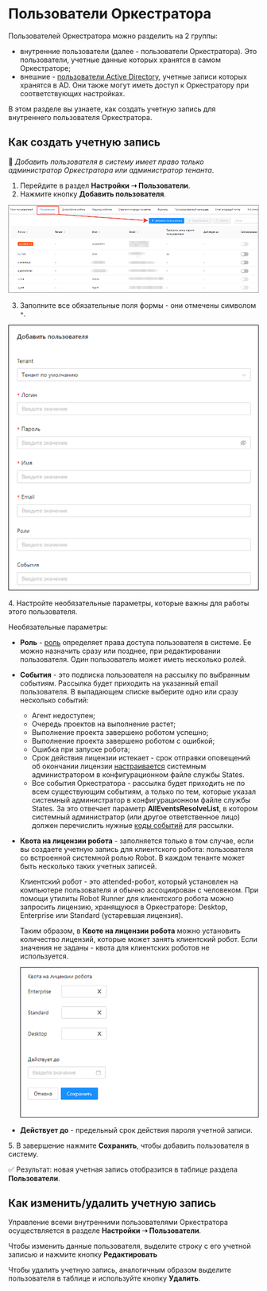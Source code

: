 # Пользователи Оркестратора

Пользователей Оркестратора можно разделить на 2 группы:
* внутренние пользователи (далее - пользователи Оркестратора). Это пользователи, учетные данные которых хранятся в самом Оркестраторе;
* внешние - [пользователи Active Directory](https://docs.primo-rpa.ru/primo-rpa/orchestrator/settings/users/ad-users), учетные записи которых хранятся в AD. Они также могут иметь доступ к Оркестратору при соответствующих настройках.

В этом разделе вы узнаете, как создать учетную запись для внутреннего пользователя Оркестратора.

## Как создать учетную запись

:small_blue_diamond: *Добавить пользователя в систему имеет право только администратор Оркестратора или администратор тенанта*.

1. Перейдите в раздел **Настройки ➝ Пользователи**.
2. Нажмите кнопку **Добавить пользователя**.

![](<../../../.gitbook/assets/users-ui.png>)

3. Заполните все обязательные поля формы - они отмечены символом `*`.

![](<../../../.gitbook/assets/add-user-ui-1.png>)

4\. Настройте необязательные параметры, которые важны для работы этого пользователя.

Необязательные параметры:
* **Роль** - [роль](https://docs.primo-rpa.ru/primo-rpa/orchestrator/settings/users/roles) определяет права доступа пользователя в системе. Ее можно назначить сразу или позднее, при редактировании пользователя. Один пользователь может иметь несколько ролей. 
* **События** - это подписка пользователя на рассылку по выбранным событиям. Рассылка будет приходить на указанный email пользователя. В выпадающем списке выберите одно или сразу несколько событий:
  * Агент недоступен;
  * Очередь проектов на выполнение растет;
  * Выполнение проекта завершено роботом успешно;
  * Выполнение проекта завершено роботом с ошибкой;
  * Ошибка при запуске робота;
  * Срок действия лицензии истекает - срок отправки оповещений об окончании лицензии [настраивается](https://docs.primo-rpa.ru/primo-rpa/orchestrator/deployment/fine-tuning/notification-settings) системным администратором в конфигурационном файле службы States.
  * Все события Оркестратора - рассылка будет приходить не по всем существующим событиям, а только по тем, которые указал системный администратор в конфигурационном файле службы States. За это отвечает параметр **AllEventsResolveList**, в котором системный администратор (или другое ответственное лицо) должен перечислить нужные [коды событий](https://docs.primo-rpa.ru/primo-rpa/orchestrator/appendix/appendix3) для рассылки.

* **Квота на лицензии робота** - заполняется только в том случае, если вы создаете учетную запись для клиентского робота: пользователя со встроенной системной ролью Robot. В каждом тенанте может быть несколько таких учетных записей. 

  Клиентский робот - это attended-робот, который установлен на компьютере пользователя и обычно ассоциирован с человеком. При помощи утилиты Robot Runner для клиентского робота можно запросить лицензию, хранящуюся в Оркестраторе: Desktop, Enterprise или Standard (устаревшая лицензия).

  Таким образом, в **Квоте на лицензии робота** можно установить количество лицензий, которые может занять клиентский робот. Если значения не заданы - квота для клиентских роботов не используется.  

  ![](<../../../.gitbook/assets/add-user-ui-2.png>)

* **Действует до** - предельный срок действия пароля учетной записи. 

5\. В завершение нажмите **Сохранить**, чтобы добавить пользователя в систему.

:white_check_mark: Результат: новая учетная запись отобразится в таблице раздела **Пользователи**. 

## Как изменить/удалить учетную запись

Управление всеми внутренними пользователями Оркестратора осуществляется в разделе **Настройки ➝ Пользователи**. 

Чтобы изменить данные пользователя, выделите строку с его учетной записью и нажмите кнопку **Редактировать**

Чтобы удалить учетную запись, аналогичным образом выделите пользователя в таблице и используйте кнопку **Удалить**.
